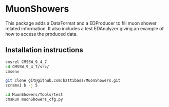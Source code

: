 # MuonShowers

This package adds a DataFormat and a EDProducer to fill muon shower related information.
It also includes a test EDAnalyzer giving an example of how to access the produced data.

## Installation instructions

```bash
cmsrel CMSSW_9_4_7
cd CMSSW_9_4_7/src/
cmsenv

git clone git@github.com:battibass/MuonShowers.git
scramv1 b -j 5

cd MuonShowers/Tools/test
cmsRun muonShowers_cfg.py
```
